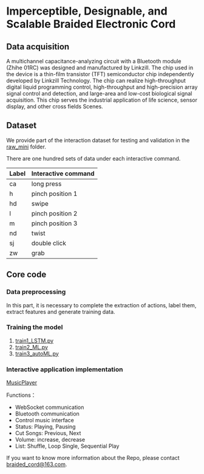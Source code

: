 # **Imperceptible, Designable, and Scalable** Braided Electronic Cord

## Data acquisition

A multichannel capacitance-analyzing circuit with a Bluetooth module (Zhihe 01RC) was designed and manufactured by Linkzill. The chip used in the device is a thin-film transistor (TFT) semiconductor chip independently developed by Linkzill Technology. The chip can realize high-throughput digital liquid programming control, high-throughput and high-precision array signal control and detection, and large-area and low-cost biological signal acquisition. This chip serves the industrial application of life science, sensor display, and other cross fields Scenes.

## Dataset

We provide part of the interaction dataset for testing and validation in the [raw_mini](https://github.com/fabricComputing/braidedElectronicCord/tree/main/raw_mini) folder.

There are one hundred sets of data under each interactive command.

| Label | Interactive command |
| ----- | ------------------- |
| ca    | long press          |
| h     | pinch position 1    |
| hd    | swipe               |
| l     | pinch position 2    |
| m     | pinch position 3    |
| nd    | twist               |
| sj    | double click        |
| zw    | grab                |



## Core code

### Data preprocessing

In this part, it is necessary to complete the extraction of actions, label them, extract features and generate training data.

### Training the model

1. [train1_LSTM.py](https://github.com/fabricComputing/braidedElectronicCord/blob/main/code/train1_LSTM.py)
2. [train2_ML.py](https://github.com/fabricComputing/braidedElectronicCord/blob/main/code/train2_ML.py)
3. [train3_autoML.py](https://github.com/fabricComputing/braidedElectronicCord/blob/main/code/train3_autoML.py)

### Interactive application implementation 

[MusicPlayer](https://github.com/fabricComputing/braidedElectronicCord/tree/main/code/MusicPlayer)

Functions：

-   WebSocket communication
-   Bluetooth communication
-   Control music interface
  -   Status: Playing, Pausing
  -   Cut Songs: Previous, Next
  -   Volume: increase, decrease
  -   List: Shuffle, Loop Single, Sequential Play



If you want to know more information about the Repo, please contact braided_cord@163.com.
